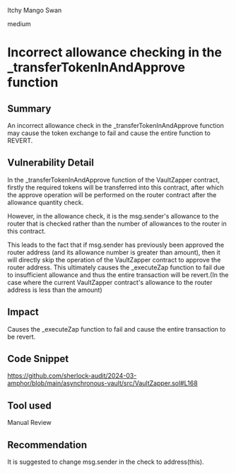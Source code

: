Itchy Mango Swan

medium

# Incorrect allowance checking in the _transferTokenInAndApprove function

## Summary
An incorrect allowance check in the _transferTokenInAndApprove function may cause the token exchange to fail and cause the entire function to REVERT.

## Vulnerability Detail
In the _transferTokenInAndApprove function of the VaultZapper contract, firstly the required tokens will be transferred into this contract, after which the approve operation will be performed on the router contract after the allowance quantity check.

However, in the allowance check, it is the msg.sender's allowance to the router that is checked rather than the number of allowances to the router in this contract.

This leads to the fact that if msg.sender has previously been approved the router address (and its allowance number is greater than amount), then it will directly skip the operation of the VaultZapper contract to approve the router address. This ultimately causes the _executeZap function to fail due to insufficient allowance and thus the entire transaction will be revert.(In the case where the current VaultZapper contract's allowance to the router address is less than the amount)

## Impact
Causes the _executeZap function to fail and cause the entire transaction to be revert.

## Code Snippet
https://github.com/sherlock-audit/2024-03-amphor/blob/main/asynchronous-vault/src/VaultZapper.sol#L168

## Tool used

Manual Review

## Recommendation
It is suggested to change msg.sender in the check to address(this).
